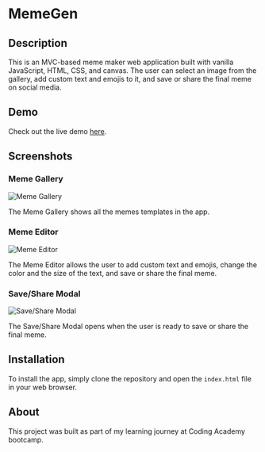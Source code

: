 <p align="center">
  <h1>MemeGen</h1>
</p>


## Description

This is an MVC-based meme maker web application built with vanilla JavaScript, HTML, CSS, and canvas. The user can select an image from the gallery, add custom text and emojis to it, and save or share the final meme on social media.

## Demo

Check out the live demo [here](https://crazydiamond24.github.io/memeGenerator/).


## Screenshots

### Meme Gallery
![Meme Gallery](https://www.imagehost.at/images/2023/05/08/2023-05-08-7.png)

The Meme Gallery shows all the memes templates in the app.

### Meme Editor
![Meme Editor](https://www.imagehost.at/images/2023/05/08/2023-05-08-8.png)

The Meme Editor allows the user to add custom text and emojis, change the color and the size of the text, and save or share the final meme.

### Save/Share Modal
![Save/Share Modal](https://www.imagehost.at/images/2023/05/08/edited.jpg)

The Save/Share Modal opens when the user is ready to save or share the final meme.

## Installation

To install the app, simply clone the repository and open the `index.html` file in your web browser.

## About

This project was built as part of my learning journey at Coding Academy bootcamp.
